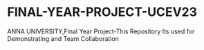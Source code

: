 # FINAL-YEAR-PROJECT-UCEV23
ANNA UNIVERSITY,Final Year Project-This Repository Its used for Demonstrating and Team Collaboration
